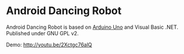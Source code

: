 Android Dancing Robot
=====================

Android Dancing Robot is based on [Arduino Uno](http://arduino.cc/en/Main/arduinoBoardUno#.UwhXzfS2-Gk) and Visual Basic .NET. Published under GNU GPL v2.

Demo: http://youtu.be/2Xctgc76alQ
